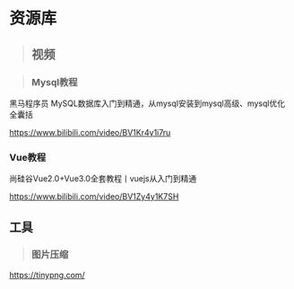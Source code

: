# 资源库



> ## 视频

> ### Mysql教程

黑马程序员 MySQL数据库入门到精通，从mysql安装到mysql高级、mysql优化全囊括

https://www.bilibili.com/video/BV1Kr4y1i7ru

### Vue教程

尚硅谷Vue2.0+Vue3.0全套教程丨vuejs从入门到精通

https://www.bilibili.com/video/BV1Zy4y1K7SH



## 工具

> ### 图片压缩

https://tinypng.com/